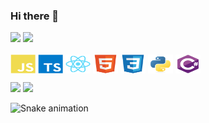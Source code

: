 ### Hi there 👋

<!--
**RJMizutani/RJMizutani** is a ✨ _special_ ✨ repository because its `README.md` (this file) appears on your GitHub profile.

Here are some ideas to get you started:

- 🔭 Atualmente trabalhando com front-end ...
- 🌱 Estou estudando tecnologias relacionadas ao front-end como: typescript e node.js ...
- 👯 I’m looking to collaborate on ...
- 🤔 I’m looking for help with ...
- 💬 Ask me about ...
- 📫 How to reach me: ...
- 😄 Pronouns: ele/dele
- ⚡ Fun fact: ...
-->
<div>
  <a href"https://github.com/RJMizutani">
  <img heigth="180em" src="https://github-readme-stats.vercel.app/api?username=RJMizutani&show_icons=true&theme=dracula&include_all_commits=true&cont_private=true"/>
  <img heigth="180em" src="https://github-readme-stats.vercel.app/api/top-langs/?username=RJMizutani&layout=compact&langs_cont=16&theme=dracula"/>
</div>

  
 <div style="display: inline_block"><br>
  <img align="center" alt="RJM-Js" height="30" width="40" src="https://raw.githubusercontent.com/devicons/devicon/master/icons/javascript/javascript-plain.svg">
  <img align="center" alt="RJM-Ts" height="30" width="40" src="https://raw.githubusercontent.com/devicons/devicon/master/icons/typescript/typescript-plain.svg">
  <img align="center" alt="RJM-React" height="30" width="40" src="https://raw.githubusercontent.com/devicons/devicon/master/icons/react/react-original.svg">
  <img align="center" alt="RJM-HTML" height="30" width="40" src="https://raw.githubusercontent.com/devicons/devicon/master/icons/html5/html5-original.svg">
  <img align="center" alt="RJM-CSS" height="30" width="40" src="https://raw.githubusercontent.com/devicons/devicon/master/icons/css3/css3-original.svg">
  <img align="center" alt="RJM-Python" height="30" width="40" src="https://raw.githubusercontent.com/devicons/devicon/master/icons/python/python-original.svg">
  <img align="center" alt="RJM-Csharp" height="30" width="40" src="https://raw.githubusercontent.com/devicons/devicon/master/icons/csharp/csharp-original.svg">
  <!-- modificar o arquivo de imagem abaixo para colocar uma imagem minha de preferencia um skecth procurar um site para fazer isto-->
  <!--<img align="right" alt="Rafa-pic" height="150" style="border-radius:50px;"      src="https://media.discordapp.net/attachments/639956127056134178/890373478988013628/Publicacoes_Instagram_1_1.png?width=676&height=676">-->
</div>

<div>
  
  <!-- os links abaixo não estão endereçados corretamente -->
   <a href = "mailto:ramonmizutani1@gmail.com"><img src="https://img.shields.io/badge/-Gmail-%23333?style=for-the-badge&logo=gmail&logoColor=white" target="_blank"></a>
   <a href="https://https://www.linkedin.com/in/rjmizutani/" target="_blank"><img src="https://img.shields.io/badge/-LinkedIn-%230077B5?style=for-the-badge&logo=linkedin&logoColor=white" target="_blank"></a>
</div>
  
 ![Snake animation](https://github.com/RJMizutani/RJMizutani/blob/output/github-contribution-grid-snake.svg)
